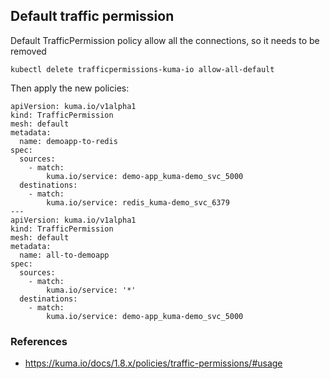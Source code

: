 ## Default traffic permission

Default TrafficPermission policy allow all the connections, so it needs to be removed

```
kubectl delete trafficpermissions-kuma-io allow-all-default
```

Then apply the new policies:

```
apiVersion: kuma.io/v1alpha1
kind: TrafficPermission
mesh: default
metadata:
  name: demoapp-to-redis
spec:
  sources:
    - match:
        kuma.io/service: demo-app_kuma-demo_svc_5000
  destinations:
    - match:
        kuma.io/service: redis_kuma-demo_svc_6379
---
apiVersion: kuma.io/v1alpha1
kind: TrafficPermission
mesh: default
metadata:
  name: all-to-demoapp
spec:
  sources:
    - match:
        kuma.io/service: '*'
  destinations:
    - match:
        kuma.io/service: demo-app_kuma-demo_svc_5000
```




### References

- https://kuma.io/docs/1.8.x/policies/traffic-permissions/#usage


